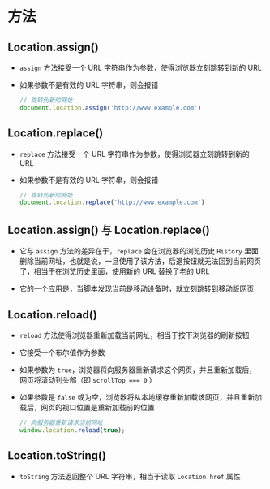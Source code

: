 # 方法

## Location.assign()

- `assign` 方法接受一个 URL 字符串作为参数，使得浏览器立刻跳转到新的 URL

- 如果参数不是有效的 URL 字符串，则会报错

    ```js
    // 跳转到新的网址
    document.location.assign('http://www.example.com')
    ```

## Location.replace()

- `replace` 方法接受一个 URL 字符串作为参数，使得浏览器立刻跳转到新的 URL

- 如果参数不是有效的 URL 字符串，则会报错

    ```js
    // 跳转到新的网址
    document.location.replace('http://www.example.com')
    ```

## Location.assign() 与 Location.replace()

- 它与 `assign` 方法的差异在于，`replace` 会在浏览器的浏览历史 `History` 里面删除当前网址，也就是说，一旦使用了该方法，后退按钮就无法回到当前网页了，相当于在浏览历史里面，使用新的 URL 替换了老的 URL

- 它的一个应用是，当脚本发现当前是移动设备时，就立刻跳转到移动版网页

## Location.reload()

- `reload` 方法使得浏览器重新加载当前网址，相当于按下浏览器的刷新按钮

- 它接受一个布尔值作为参数

- 如果参数为 `true`，浏览器将向服务器重新请求这个网页，并且重新加载后，网页将滚动到头部（即 `scrollTop === 0` ）

- 如果参数是 `false` 或为空，浏览器将从本地缓存重新加载该网页，并且重新加载后，网页的视口位置是重新加载前的位置

    ```js
    // 向服务器重新请求当前网址
    window.location.reload(true);
    ```

## Location.toString()

- `toString` 方法返回整个 URL 字符串，相当于读取 `Location.href` 属性
